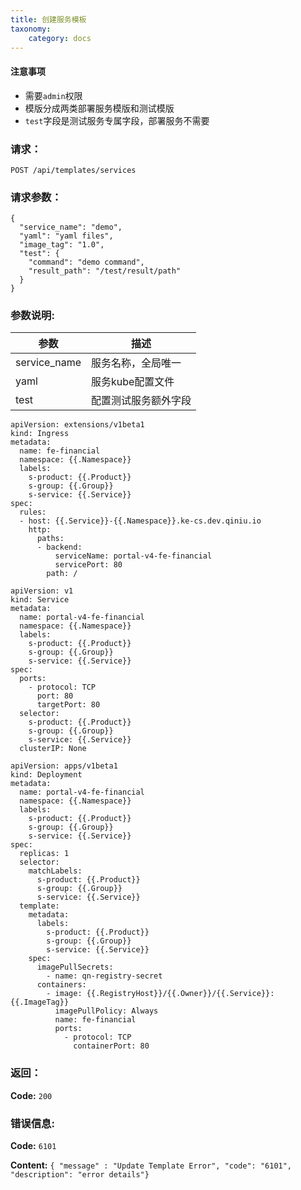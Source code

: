 ```yaml
---
title: 创建服务模板
taxonomy:
    category: docs
---
```


#### 注意事项

- 需要`admin`权限
- 模版分成两类部署服务模版和测试模版
- `test`字段是测试服务专属字段，部署服务不需要

### 请求：

    POST /api/templates/services

### 请求参数：

```
{
  "service_name": "demo",
  "yaml": "yaml files",
  "image_tag": "1.0",
  "test": {
    "command": "demo command",
    "result_path": "/test/result/path"
  }
}
```

### 参数说明:

| 参数 | 描述 |
|-----|------|
| service_name | 服务名称，全局唯一 |
| yaml | 服务kube配置文件 |
| test | 配置测试服务额外字段 |

```
apiVersion: extensions/v1beta1
kind: Ingress
metadata:
  name: fe-financial
  namespace: {{.Namespace}}
  labels:
    s-product: {{.Product}}
    s-group: {{.Group}}
    s-service: {{.Service}}
spec:
  rules:
  - host: {{.Service}}-{{.Namespace}}.ke-cs.dev.qiniu.io
    http:
      paths:
      - backend:
          serviceName: portal-v4-fe-financial
          servicePort: 80
        path: /
```

```
apiVersion: v1
kind: Service
metadata:
  name: portal-v4-fe-financial
  namespace: {{.Namespace}}
  labels:
    s-product: {{.Product}}
    s-group: {{.Group}}
    s-service: {{.Service}}
spec:
  ports:
    - protocol: TCP
      port: 80
      targetPort: 80
  selector:
    s-product: {{.Product}}
    s-group: {{.Group}}
    s-service: {{.Service}}
  clusterIP: None
```

```
apiVersion: apps/v1beta1
kind: Deployment
metadata:
  name: portal-v4-fe-financial
  namespace: {{.Namespace}}
  labels:
    s-product: {{.Product}}
    s-group: {{.Group}}
    s-service: {{.Service}}
spec:
  replicas: 1
  selector:
    matchLabels:
      s-product: {{.Product}}
      s-group: {{.Group}}
      s-service: {{.Service}}
  template:
    metadata:
      labels:
        s-product: {{.Product}}
        s-group: {{.Group}}
        s-service: {{.Service}}
    spec:
      imagePullSecrets:
        - name: qn-registry-secret
      containers:
        - image: {{.RegistryHost}}/{{.Owner}}/{{.Service}}:{{.ImageTag}}
          imagePullPolicy: Always
          name: fe-financial
          ports:
            - protocol: TCP
              containerPort: 80
```
### 返回：

**Code:** `200`

### 错误信息:

**Code:** `6101`

**Content:** `{ "message" : "Update Template Error", "code": "6101", "description": "error details"}`